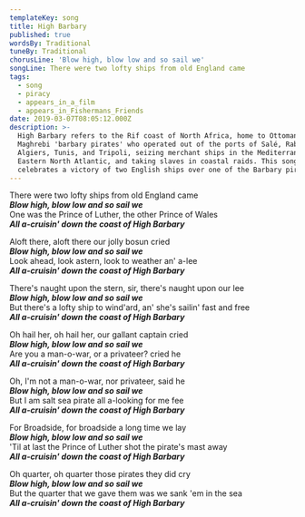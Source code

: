 ```yaml
---
templateKey: song
title: High Barbary
published: true
wordsBy: Traditional
tuneBy: Traditional
chorusLine: 'Blow high, blow low and so sail we'
songLine: There were two lofty ships from old England came
tags:
  - song
  - piracy
  - appears_in_a_film
  - appears_in_Fishermans_Friends
date: 2019-03-07T08:05:12.000Z
description: >-
  High Barbary refers to the Rif coast of North Africa, home to Ottoman and
  Maghrebi 'barbary pirates' who operated out of the ports of Salé, Rabat,
  Algiers, Tunis, and Tripoli, seizing merchant ships in the Mediterranean and
  Eastern North Atlantic, and taking slaves in coastal raids. This song
  celebrates a victory of two English ships over one of the Barbary pirates.
---
```

There were two lofty ships from old England came\
***Blow high, blow low and so sail we***\
One was the Prince of Luther, the other Prince of Wales\
***All a-cruisin' down the coast of High Barbary*** 

Aloft there, aloft there our jolly bosun cried\
***Blow high, blow low and so sail we***\
Look ahead, look astern, look to weather an' a-lee\
***All a-cruisin' down the coast of High Barbary*** 

There's naught upon the stern, sir, there's naught upon our lee\
***Blow high, blow low and so sail we***\
But there's a lofty ship to wind'ard, an' she's sailin' fast and
free\
***All a-cruisin' down the coast of High Barbary*** 

Oh hail her, oh hail her, our gallant captain cried\
***Blow high, blow low and so sail we***\
Are you a man-o-war, or a privateer? cried he\
***All a-cruisin' down the coast of High Barbary*** 

Oh, I'm not a man-o-war, nor privateer, said he\
***Blow high, blow low and so sail we***\
But I am salt sea pirate all a-looking for me fee\
***All a-cruisin' down the coast of High Barbary*** 

For Broadside, for broadside a long time we lay\
***Blow high, blow low and so sail we***\
'Til at last the Prince of Luther shot the pirate's mast away\
***All a-cruisin' down the coast of High Barbary*** 

Oh quarter, oh quarter those pirates they did cry\
***Blow high, blow low and so sail we***\
But the quarter that we gave them was we sank 'em in the sea\
***All a-cruisin' down the coast of High Barbary*** 
